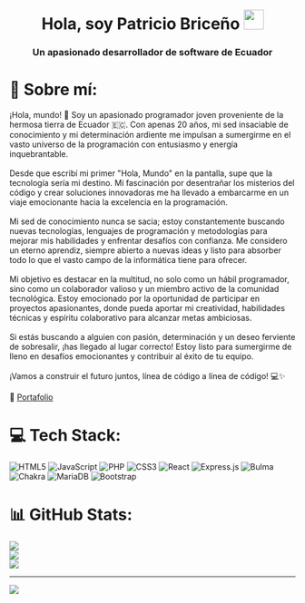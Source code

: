 <h1 align="center"><b>Hola, soy Patricio Briceño </b><img src="https://media.giphy.com/media/hvRJCLFzcasrR4ia7z/giphy.gif" width="35"></h1>
<h3 align="center">Un apasionado desarrollador de software de Ecuador</h3>

# 💫 Sobre mí:
¡Hola, mundo! 👋 Soy un apasionado programador joven proveniente de la hermosa tierra de Ecuador 🇪🇨. Con apenas 20 años, mi sed insaciable de conocimiento y mi determinación ardiente me impulsan a sumergirme en el vasto universo de la programación con entusiasmo y energía inquebrantable.<br><br>Desde que escribí mi primer "Hola, Mundo" en la pantalla, supe que la tecnología sería mi destino. Mi fascinación por desentrañar los misterios del código y crear soluciones innovadoras me ha llevado a embarcarme en un viaje emocionante hacia la excelencia en la programación.<br><br>Mi sed de conocimiento nunca se sacia; estoy constantemente buscando nuevas tecnologías, lenguajes de programación y metodologías para mejorar mis habilidades y enfrentar desafíos con confianza. Me considero un eterno aprendiz, siempre abierto a nuevas ideas y listo para absorber todo lo que el vasto campo de la informática tiene para ofrecer.<br><br>Mi objetivo es destacar en la multitud, no solo como un hábil programador, sino como un colaborador valioso y un miembro activo de la comunidad tecnológica. Estoy emocionado por la oportunidad de participar en proyectos apasionantes, donde pueda aportar mi creatividad, habilidades técnicas y espíritu colaborativo para alcanzar metas ambiciosas.<br><br>Si estás buscando a alguien con pasión, determinación y un deseo ferviente de sobresalir, ¡has llegado al lugar correcto! Estoy listo para sumergirme de lleno en desafíos emocionantes y contribuir al éxito de tu equipo.<br><br>¡Vamos a construir el futuro juntos, línea de código a línea de código! 💻✨

💼 [Portafolio](https://portafolio-patricio.netlify.app/)


# 💻 Tech Stack:
![HTML5](https://img.shields.io/badge/html5-%23E34F26.svg?style=for-the-badge&logo=html5&logoColor=white) ![JavaScript](https://img.shields.io/badge/javascript-%23323330.svg?style=for-the-badge&logo=javascript&logoColor=%23F7DF1E) ![PHP](https://img.shields.io/badge/php-%23777BB4.svg?style=for-the-badge&logo=php&logoColor=white) ![CSS3](https://img.shields.io/badge/css3-%231572B6.svg?style=for-the-badge&logo=css3&logoColor=white) ![React](https://img.shields.io/badge/react-%2320232a.svg?style=for-the-badge&logo=react&logoColor=%2361DAFB) ![Express.js](https://img.shields.io/badge/express.js-%23404d59.svg?style=for-the-badge&logo=express&logoColor=%2361DAFB) ![Bulma](https://img.shields.io/badge/bulma-00D0B1?style=for-the-badge&logo=bulma&logoColor=white) ![Chakra](https://img.shields.io/badge/chakra-%234ED1C5.svg?style=for-the-badge&logo=chakraui&logoColor=white) ![MariaDB](https://img.shields.io/badge/MariaDB-003545?style=for-the-badge&logo=mariadb&logoColor=white) ![Bootstrap](https://img.shields.io/badge/bootstrap-%238511FA.svg?style=for-the-badge&logo=bootstrap&logoColor=white)
# 📊 GitHub Stats:
![](https://github-readme-stats.vercel.app/api?username=patricio-alexander&theme=dark&hide_border=false&include_all_commits=false&count_private=false)<br/>
![](https://github-readme-streak-stats.herokuapp.com/?user=patricio-alexander&theme=dark&hide_border=false)<br/>
![](https://github-readme-stats.vercel.app/api/top-langs/?username=patricio-alexander&theme=dark&hide_border=false&include_all_commits=false&count_private=false&layout=compact)

---
[![](https://visitcount.itsvg.in/api?id=patricio-alexander&icon=1&color=0)](https://visitcount.itsvg.in)

<!-- Proudly created with GPRM ( https://gprm.itsvg.in ) -->
